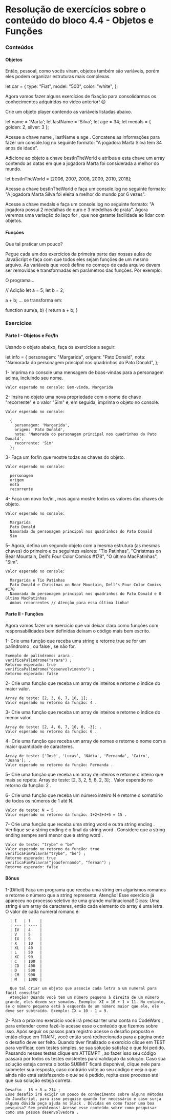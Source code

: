 # Resolução de exercícios sobre o conteúdo do bloco 4.4 - Objetos e Funções

### Conteúdos

#### Objetos

  Então, pessoal, como vocês viram, objetos também são variáveis, porém eles podem organizar estruturas mais complexas.

  let car = {
    type: "Fiat",
    model: "500",
    color: "white",
  };

  Agora vamos fazer alguns exercícios de fixação para consolidarmos os conhecimentos adquiridos no video anterior! 😉

  Crie um objeto player contendo as variáveis listadas abaixo.

  let name = 'Marta';
  let lastName = 'Silva';
  let age = 34;
  let medals = { golden: 2, silver: 3 };

  Acesse a chave name , lastName e age . Concatene as informações para fazer um console.log no seguinte formato: "A jogadora Marta Silva tem 34 anos de idade".

  Adicione ao objeto a chave bestInTheWorld e atribua a esta chave um array contendo as datas em que a jogadora Marta foi considerada a melhor do mundo.

  let bestInTheWorld = [2006, 2007, 2008, 2009, 2010, 2018];

  Acesse a chave bestInTheWorld e faça um console.log no seguinte formato: "A jogadora Marta Silva foi eleita a melhor do mundo por 6 vezes".

  Acesse a chave medals e faça um console.log no seguinte formato: "A jogadora possui 2 medalhas de ouro e 3 medelhas de prata".
  Agora veremos uma variação do laço for , que nos garante facilidade ao lidar com objetos.

#### Funções

Que tal praticar um pouco?

Pegue cada um dos exercícios da primeira parte das nossas aulas de JavaScript e faça com que todos eles sejam funções de um mesmo arquivo. As variáveis que você define no começo de cada arquivo devem ser removidas e transformadas em parâmetros das funções. Por exemplo:

O programa...

// Adição
let a = 5;
let b = 2;

a + b;
... se transforma em:

function sum(a, b) {
  return a + b;
}

### Exercícios

#### Parte I - Objetos e For/In

  Usando o objeto abaixo, faça os exercícios a seguir:
  
  let info = {
    personagem: "Margarida",
    origem: "Pato Donald",
    nota: "Namorada do personagem principal nos quadrinhos do Pato Donald",
  };
  
  1- Imprima no console uma mensagem de boas-vindas para a personagem acima, incluindo seu nome.
  
    Valor esperado no console: Bem-vinda, Margarida
  
  2- Insira no objeto uma nova propriedade com o nome de chave "recorrente" e o valor "Sim" e, em seguida, imprima o objeto no console.
  
    Valor esperado no console:
  
      {
        personagem: 'Margarida',
        origem: 'Pato Donald',
        nota: 'Namorada do personagem principal nos quadrinhos do Pato Donald',
        recorrente: 'Sim'
      };
  
  3- Faça um for/in que mostre todas as chaves do objeto.
  
    Valor esperado no console:
  
      personagem
      origem
      nota
      recorrente
  
  4- Faça um novo for/in , mas agora mostre todos os valores das chaves do objeto.
  
    Valor esperado no console:
  
      Margarida
      Pato Donald
      Namorada do personagem principal nos quadrinhos do Pato Donald
      Sim
  
  5- Agora, defina um segundo objeto com a mesma estrutura (as mesmas chaves) do primeiro e os seguintes valores: "Tio Patinhas", "Christmas on Bear Mountain, Dell's Four Color Comics #178", "O último MacPatinhas", "Sim".
    
    Valor esperado no console:
    
      Margarida e Tio Patinhas
      Pato Donald e Christmas on Bear Mountain, Dell's Four Color Comics #178
      Namorada do personagem principal nos quadrinhos do Pato Donald e O último MacPatinhas
      Ambos recorrentes // Atenção para essa última linha!

#### Parte II - Funções

  Agora vamos fazer um exercício que vai deixar claro como funções com responsabilidades bem definidas deixam o código mais bem escrito.
  
  1- Crie uma função que receba uma string e retorne true se for um palíndromo , ou false , se não for.
    
    Exemplo de palíndromo: arara .
    verificaPalindrome("arara") ;
    Retorno esperado: true
    verificaPalindrome("desenvolvimento") ;
    Retorno esperado: false
  
  2- Crie uma função que receba um array de inteiros e retorne o índice do maior valor.
  
    Array de teste: [2, 3, 6, 7, 10, 1]; .
    Valor esperado no retorno da função: 4 .
  
  3- Crie uma função que receba um array de inteiros e retorne o índice do menor valor.
    
    Array de teste: [2, 4, 6, 7, 10, 0, -3]; .
    Valor esperado no retorno da função: 6 .
  
  4- Crie uma função que receba um array de nomes e retorne o nome com a maior quantidade de caracteres.
  
    Array de teste: ['José', 'Lucas', 'Nádia', 'Fernanda', 'Cairo', 'Joana']; .
    Valor esperado no retorno da função: Fernanda .
  
  5- Crie uma função que receba um array de inteiros e retorne o inteiro que mais se repete.
    Array de teste: [2, 3, 2, 5, 8, 2, 3]; .
    Valor esperado no retorno da função: 2 .
  
  6- Crie uma função que receba um número inteiro N e retorne o somatório de todos os números de 1 até N.
    
    Valor de teste: N = 5 .
    Valor esperado no retorno da função: 1+2+3+4+5 = 15 .
  
  7- Crie uma função que receba uma string word e outra string ending . Verifique se a string ending é o final da string word . Considere que a string ending sempre será menor que a string word .
    
    Valor de teste: "trybe" e "be"
    Valor esperado no retorno da função: true
    verificaFimPalavra("trybe", "be") ;
    Retorno esperado: true
    verificaFimPalavra("joaofernando", "fernan") ;
    Retorno esperado: false

#### Bônus

  1-(Difícil) Faça um programa que receba uma string em algarismos romanos e retorne o número que a string representa.
    Atenção! Esse exercício já apareceu no processo seletivo de uma grande multinacional!
    Dicas:
      Uma string é um array de caracteres, então cada elemento do array é uma letra.
      O valor de cada numeral romano é:
  
      | I   | 1    |
      | --- | ---- |
      | IV  | 4    |
      | V   | 5    |
      | IX  | 9    |
      | X   | 10   |
      | XL  | 40   |
      | L   | 50   |
      | XC  | 90   |
      | C   | 100  |
      | CD  | 400  |
      | D   | 500  |
      | CM  | 900  |
      | M   | 1000 |

      Que tal criar um objeto que associe cada letra a um numeral para fácil consulta?
      Atenção! Quando você tem um número pequeno à direita de um número grande, eles devem ser somados. Exemplo: XI = 10 + 1 = 11. No entanto, se o número pequeno está à esquerda de um número maior que ele, ele deve ser subtraído. Exemplo: IX = 10 - 1 = 9.
  
  2- Para o próximo exercício você irá precisar ter uma conta no CodeWars , para entender como fazê-lo acesse esse o conteúdo que fizemos sobre isso. Após seguir os passos para registro acesse o desafio proposto e então clique em TRAIN , você então será redirecionado para a página onde o desafio deve ser feito. Quando tiver finalizado o exercício clique em TEST para verificar, com testes simples, se sua solução satisfaz o que foi pedido. Passando nesses testes clique em ATTEMPT , ao fazer isso seu código passará por todos os testes existentes para validação da solução. Caso sua solução esteja correta o botão SUBMIT ficará disponível, clique nele para submeter sua resposta, caso contrário volte ao seu código e veja o que ainda não está satisfazendo o que se é pedido, repita esse processo até que sua solução esteja correta.
    
    Desafio - 16 + 8 = 214 ;
    Esse desafio irá exigir um pouco de conhecimento sobre alguns métodos do JavaScript, para isso pesquise quando for necessário e caso surja alguma dúvida peça ajuda no Slack . Dúvidas em como fazer uma boa pesquisa? Sem problemas! Acesse esse conteúdo sobre como pesquisar como uma pessoa desenvolvedora .